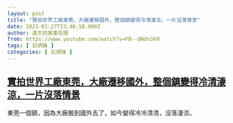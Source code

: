 ```yaml
---
layout: post
title: "實拍世界工廠東莞，大廠遷移國外，整個鎮變得冷清淒涼，一片沒落情景"
date: 2021-01-27T23:46:58.000Z
author: 遠方的故事石頭
from: https://www.youtube.com/watch?v=FB--QWdn3kM
tags: [ 石炳锋 ]
categories: [ 石炳锋 ]
---
```

<!--1611791218000-->
[實拍世界工廠東莞，大廠遷移國外，整個鎮變得冷清淒涼，一片沒落情景](https://www.youtube.com/watch?v=FB--QWdn3kM)
------

<div>
東莞一個鎮，因為大廠搬到國外去了，如今變得冷冷清清，沒落淒涼。
</div>
